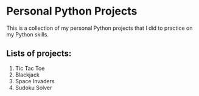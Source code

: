 # Personal Python Projects

This is a collection of my personal Python projects that I did to practice on my Python skills.

## Lists of projects:
1. Tic Tac Toe
2. Blackjack
3. Space Invaders
4. Sudoku Solver
